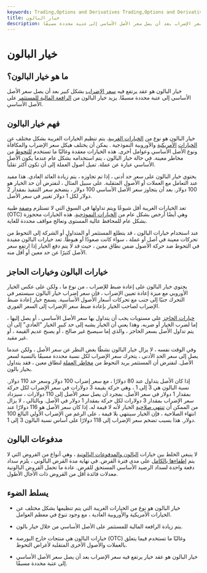 ```yaml
---
keywords: Trading,Options and Derivatives Trading,Options and Derivatives
title: خيار البالون
description: خيار البالون هو عقد يرتفع فيه سعر الإضراب بعد أن يصل سعر الأصل الأساسي إلى عتبة محددة مسبقًا.
---
```


# خيار البالون
## ما هو خيار البالون؟

خيار البالون هو عقد يرتفع فيه [سعر الإضراب](/strikeprice) بشكل كبير بعد أن يصل سعر الأصل الأساسي إلى عتبة محددة مسبقًا. يزيد خيار البالون من [الرافعة المالية للمستثمر](/leverage) على الأصل الأساسي.

## فهم خيار البالون

خيار البالون هو نوع من [الخيارات الغريبة](/exoticoption). يتم تنظيم الخيارات الغريبة بشكل مختلف عن [الخيارات](/europeanoption) [الأمريكية](/americanoption) والأوروبية النموذجية . يمكن أن يختلف هيكل سعر الإضراب والمكافأة ونوع الأصل الأساسي وعوامل أخرى. هذه الخيارات معقدة وغالبًا ما تستخدم [للتحوط](/hedge) من مخاطر معينة. في حالة خيار البالون ، يتم استخدامه بشكل عام عندما يكون الأصل الأساسي عبارة عن عملة. تميل أصول العملة إلى أن تكون أكثر تقلباً.

يحتوي خيار البالون على سعر حد أدنى ، إذا تم تجاوزه ، يتم زيادة العائد العادي. هذا مفيد عند التعامل مع العملات أو الأصول المتقلبة. على سبيل المثال ، لنفترض أن حد الخيار هو 100 دولار. بعد أن يتجاوز سعر الأصل الأساسي 100 دولار ، يتضخم سعر التنفيذ بمقدار 2 دولار لكل 1 دولار تغيير في سعر الأصل.

تعد الخيارات الغريبة أقل شيوعًا ويتم تداولها في السوق التي لا تستلزم [وصفة](/otc) طبية (OTC) وهي أيضًا أرخص بشكل عام من [الخيارات النموذجية](/option). هذه الخيارات محجوزة بشكل عام للمحافظ عالية المستوى وتعالج مواقف محددة للغاية.

عند استخدام خيارات البالون ، قد يتطلع المستثمر أو المتداول أو الشركة إلى التحوط من تحركات معينة في أصل أو عملة ، سواء كانت صعودًا أو هبوطًا. تعد خيارات البالون مفيدة في التحوط ضد حركة الأصول ضمن نطاق معين ، حيث قد لا يتم دفع الخيار إذا ارتفع سعر الأصل كثيرًا عن حد معين أو أقل منه.

## خيارات البالون وخيارات الحاجز

يحتوي خيار البالون على إعادة ضبط للإضراب ، من نوع ما ، ولكن على عكس الخيار الأوروبي مع ميزة إعادة تعيين الإضراب ، فإن سعر إضراب خيار البالون سيستمر في التحرك جنبًا إلى جنب مع تحركات أسعار الأصول الأساسية. يسمح خيار إعادة ضبط الإضراب لصاحب الخيار بإعادة ضبط سعر الإضراب إلى السعر الفوري.

[خيارات الحاجز](/barrieroption) على مستويات يجب أن يتداول بها سعر الأصل الأساسي ، أو يصل إليها ، إما لضرب الخيار أو ضربه. وهذا يعني أن الخيار يشبه إلى حد كبير الخيار "العادي" إلى أن يتم تداول الأصل بسعر الحاجز ، والذي إما سيصبح غير صالح ، أو يصبح عديم القيمة ، أو غير مقيد.

وفي الوقت نفسه ، لا يزال خيار البالون نشطًا بغض النظر عن سعر الأصل ، ولكن عندما يصل إلى سعر الحد الأدنى ، يتحرك سعر الإضراب لكل نسبة محددة مسبقًا بالنسبة لسعر الأصل. لنفترض أن المستثمر يريد التحوط من [مخاطر العملة](/currencyrisk) لنطاق معين ، فقد يتداول بخيار بالون.

إذا كان الأصل يتداول عند 80 دولارًا ، مع سعر إضراب 100 دولار وسعر حد 110 دولار. نسبة البالون هي 3 إلى 1 ، وهي حركة بقيمة 3 دولارات في سعر الإضراب لكل حركة بمقدار 1 دولار في سعر الأصل. بمجرد أن يصل سعر الأصل إلى 110 دولارات ، سيزداد سعر الإضراب بمقدار 3 دولارات لكل حركة بمقدار 1 دولار في الأصل. وبالتالي ، لا يزال من الممكن أن [تنتهي صلاحية](/expirationdate) الخيار لأنه لا قيمة له. إذا كان سعر الأصل هو 116 دولارًا عند انتهاء الصلاحية ، فإن الخيار سينتهي بلا قيمة ، على الرغم من الإضراب الأولي البالغ 100 دولار. هذا بسبب تضخم سعر الإضراب إلى 118 دولارًا على أساس نسبة البالون 3 إلى 1.

## مدفوعات البالون

لا ينبغي الخلط بين خيارات [البالون والمدفوعات البالونية](/balloon-payment) ، وهي أنواع من القروض التي لا يتم [إطفاءها بالكامل](/amortized_loan) على مدى فترة القرض. في نهاية مدة القرض البالوني ، يلزم سداد دفعة واحدة لسداد الرصيد الأساسي المستحق للقرض. عادة ما تحمل القروض البالونية معدلات فائدة أقل من القروض ذات الآجال الأطول.

## يسلط الضوء

- خيار البالون هو نوع من الخيارات الغريبة التي يتم تنظيمها بشكل مختلف عن الخيارات الأمريكية والأوروبية العادية ، مع وجود تنوع في معظم العوامل.

- يتم زيادة الرافعة المالية للمستثمر على الأصل الأساسي من خلال خيار بالون.

- خيارات البالون هي منتجات خارج البورصة (OTC) وغالبًا ما تستخدم فيما يتعلق بالعملات والأصول الأخرى المتقلبة لأغراض التحوط.

- خيار البالون هو عقد خيار يرتفع فيه سعر الإضراب بعد أن يصل سعر الأصل الأساسي إلى عتبة محددة مسبقًا.


